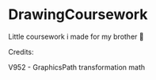 # DrawingCoursework
Little coursework i made for my brother :shrug:

Credits:

V952 - GraphicsPath transformation math
